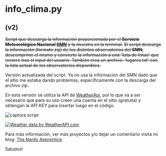 # info_clima.py
## (v2)

~~Script que descarga la información proporcionada por el **Servicio Meteorológico Nacional [SMN](https://www.smn.gob.ar/)** y la muestra en la terminal.~~
~~El script descarga la información (formato zip) de los distintos observatorios del **SMN**, descomprime el mismo y convierte la información a una 'lista de listas' que recorre tras el input del usuario.
También crea un archivo: 'lugares.txt' con la lista actual de los observatorios disponibles.~~

Versión actualizada del script. Ya no usa la información del SMN dado que el sitio me estaba dando problemas, específicamente con la descarga del archivo zip.

En esta versión se utiliza la API de [WeatherApi](https://www.weatherapi.com/), por lo que va a ser necesario que para su uso creen una cuenta en el sitio (gratuita) y obtengan la *API KEY* para insertar luego en el código.

![captura script](https://i.ibb.co/wZ7T2kjT/capturav2.png)

[![Weather data by WeatherAPI.com](http://cdn.weatherapi.com/v4/images/weatherapi_logo.png)](https://www.weatherapi.com/ "Free Weather API")

Para más información, ver más proyectos y/o dejar un comentario visita mi blog: [The Nerdy Apprentice](https://thenerdyapprentice.blogspot.com/).

Saludos!




